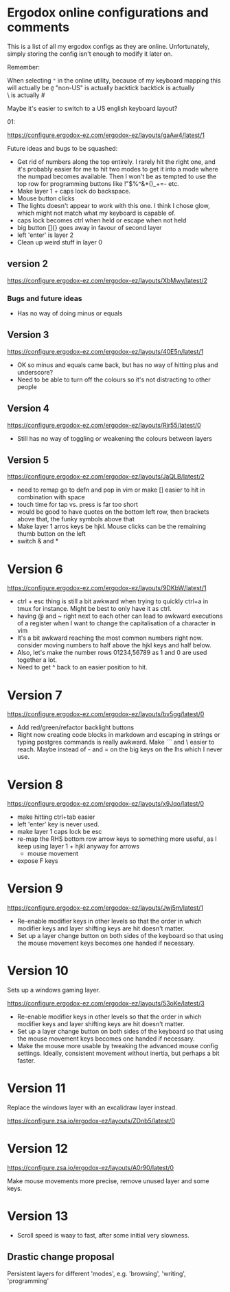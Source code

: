 # Ergodox online configurations and comments

This is a list of all my ergodox configs as they are online.
Unfortunately, simply storing the config isn't enough to modify it later on.

Remember:

When selecting `"` in the online utility, because of my keyboard mapping this will actually be `@`
"non-US\" is actually backtick
backtick is actually \
\ is actually #

Maybe it's easier to switch to a US english keyboard layout?

01:

https://configure.ergodox-ez.com/ergodox-ez/layouts/gaAw4/latest/1

Future ideas and bugs to be squashed:

- Get rid of numbers along the top entirely. I rarely hit the right one, and it's probably easier for me to hit two modes to get it into a mode where the numpad becomes available. Then I won't be as tempted to use the top row for programming buttons like !"\$%^&\*()\_+=- etc.
- Make layer 1 + caps lock do backspace.
- Mouse button clicks
- The lights doesn't appear to work with this one. I think I chose glow, which might not match what my keyboard is capable of.
- caps lock becomes ctrl when held or escape when not held
- big button []{} goes away in favour of second layer
- left 'enter' is layer 2
- Clean up weird stuff in layer 0

## version 2

https://configure.ergodox-ez.com/ergodox-ez/layouts/XbMwy/latest/2

### Bugs and future ideas

- Has no way of doing minus or equals

## Version 3

https://configure.ergodox-ez.com/ergodox-ez/layouts/40E5n/latest/1

- OK so minus and equals came back, but has no way of hitting plus and underscore?
- Need to be able to turn off the colours so it's not distracting to other people

## Version 4

https://configure.ergodox-ez.com/ergodox-ez/layouts/Rjr55/latest/0

- Still has no way of toggling or weakening the colours between layers

## Version 5

https://configure.ergodox-ez.com/ergodox-ez/layouts/JaQLB/latest/2

- need to remap go to defn and pop in vim or make [] easier to hit in combination with space
- touch time for tap vs. press is far too short
- would be good to have quotes on the bottom left row, then brackets above that, the funky symbols above that
- Make layer 1 arros keys be hjkl. Mouse clicks can be the remaining thumb button on the left
- switch & and \*

# Version 6

https://configure.ergodox-ez.com/ergodox-ez/layouts/9DKbW/latest/1

- ctrl + esc thing is still a bit awkward when trying to quickly ctrl+a in tmux for instance. Might be best to only have it as ctrl.
- having @ and ~ right next to each other can lead to awkward executions of a register when I want to change the capitalisation of a character in vim
- It's a bit awkward reaching the most common numbers right now. consider moving numbers to half above the hjkl keys and half below.
- Also, let's make the number rows 01234,56789 as 1 and 0 are used together a lot.
- Need to get ^ back to an easier position to hit.

# Version 7

https://configure.ergodox-ez.com/ergodox-ez/layouts/bv5gg/latest/0

- Add red/green/refactor backlight buttons
- Right now creating code blocks in markdown and escaping in strings or typing postgres commands is really awkward.
  Make \`\`\` and \ easier to reach. Maybe instead of - and = on the big keys on the lhs which I never use.

# Version 8

https://configure.ergodox-ez.com/ergodox-ez/layouts/x9Jqo/latest/0

- make hitting ctrl+tab easier
- left 'enter' key is never used.
- make layer 1 caps lock be esc
- re-map the RHS bottom row arrow keys to something more useful, as I keep using layer 1 + hjkl anyway for arrows
  - mouse movement
- expose F keys

# Version 9

https://configure.ergodox-ez.com/ergodox-ez/layouts/Jwj5m/latest/1

- Re-enable modifier keys in other levels so that the order in which modifier keys and layer shifting keys are hit doesn't matter.
- Set up a layer change button on both sides of the keyboard so that using the mouse movement keys becomes one handed if necessary.

# Version 10

Sets up a windows gaming layer.

https://configure.ergodox-ez.com/ergodox-ez/layouts/53oKe/latest/3

- Re-enable modifier keys in other levels so that the order in which modifier keys and layer shifting keys are hit doesn't matter.
- Set up a layer change button on both sides of the keyboard so that using the mouse movement keys becomes one handed if necessary.
- Make the mouse more usable by tweaking the advanced mouse config settings. Ideally, consistent movement without inertia, but perhaps a bit faster.

# Version 11

Replace the windows layer with an excalidraw layer instead.

https://configure.zsa.io/ergodox-ez/layouts/ZDnb5/latest/0

# Version 12

https://configure.zsa.io/ergodox-ez/layouts/A0r90/latest/0

Make mouse movements more precise, remove unused layer and some keys.

# Version 13

- Scroll speed is waay to fast, after some initial very slowness.

## Drastic change proposal

Persistent layers for different 'modes', e.g. 'browsing', 'writing', 'programming'
